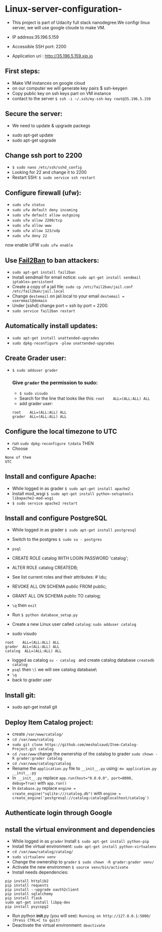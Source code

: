 # Linux-server-configuration-
* This project is part of Udacity full stack nanodegree.We configr linux server, we will use google cloude to make VM.

* IP address:35.196.5.159 
* Accessible SSH port: 2200
* Application uri : http://35.196.5.159.xip.io

## First steps:
* Make VM instances on google cloud
* on our computer we will generate key pairs $ ssh-keygen 
* Copy public key on ssh keys part on VM instance
* contact to the server `$ ssh -i ~/.ssh/my-ssh-key root@35.196.5.159`

## Secure the server:
- We need to update & upgrade packegs 
* sudo apt-get update 
* sudo apt-get upgrade

## Change ssh port to 2200
* `$ sudo nano /etc/ssh/sshd_config`
* Looking for 22 and change it to 2200
* Restart SSH: `$ sudo service ssh restart`

## Configure firewall (ufw):
* `sudo ufw status`
* `sudo ufw default deny incoming`
* `sudo ufw default allow outgoing`
* `sudo ufw allow 2200/tcp`
* `sudo ufw allow www`
* `sudo ufw allow 123/udp`
* `sudo ufw deny 22`

now enable UFW `sudo ufw enable`

## Use [Fail2Ban](http://www.fail2ban.org/wiki/index.php/Main_Page) to ban attackers:
* `sudo apt-get install fail2ban`
* Install sendmail for email notice: `sudo apt-get install sendmail iptables-persistent`
* Create a copy of a jail file: `sudo cp /etc/fail2ban/jail.conf /etc/fail2ban/jail.local`
* Change `destemail` on jail.local to your email `destemail = useremail@domain`
* Under [sshd] change port = ssh by port = 2200.
* `sudo service fail2ban restart`

## Automatically install updates:
* `sudo apt-get install unattended-upgrades`
* `sudo dpkg-reconfigure -plow unattended-upgrades`

## Create Grader user:
* `$ sudo adduser grader`
  ### Give `grader` the permission to sudo:
  * `$ sudo visudo`
  * Search for the line that looks like this:
   `root    ALL=(ALL:ALL) ALL`
  * add grader user:
   ```
   root    ALL=(ALL:ALL) ALL
   grader  ALL=(ALL:ALL) ALL
   ```

##  Configure the local timezone to UTC
* run `sudo dpkg-reconfigure tzdata`
THEN 
* Choose 
```
None of them
UTC
```

## Install and configure Apache:
* While logged in as grader `$ sudo apt-get install apache2` 
* Install mod_wsgi `$ sudo apt-get install python-setuptools libapache2-mod-wsgi`
* `$ sudo service apache2 restart`

## Install and configure PostgreSQL
* While logged in as grader `$ sudo apt-get install postgresql`
* Switch to the postgres `$ sudo su - postgres`
* `psql`
* CREATE ROLE catalog WITH LOGIN PASSWORD 'catalog';
* ALTER ROLE catalog CREATEDB;
* See list current roles and their attributes: # \du;
* REVOKE ALL ON SCHEMA public FROM public;
* GRANT ALL ON SCHEMA public TO catalog;
* `\q` then `exit`
* Run `$ python database_setup.py`

* Create a new Linux user called `catalog`: `sudo adduser catalog`
* sudo visudo 
```
root    ALL=(ALL:ALL) ALL
grader  ALL=(ALL:ALL) ALL
catalog  ALL=(ALL:ALL) ALL
```
* logged as catalog `su - catalog ` and create catalog database `createdb catalog`
* `psql` then `\l` we will see catalog database\
* `\q`
* back to grader user


## Install git:
* sudo apt-get install git

## Deploy  Item Catalog project:
* create `/var/www/catalog/`
* `cd /var/www/catalog`
* `sudo git clone https://github.com/meshalsaud/Item-Catalog-Project.git catalog`
* `cd /var/www` change the ownership of the catalog to grader `sudo chown -R grader:grader catalog`
* `cd /var/www/catalog/catalog`
* Rename the `application.py` file to `__init__.py` using: `mv application.py __init__.py`
* In` __init__.py` replace `app.run(host="0.0.0.0", port=8000, debug=True)` with `app.run()`
*  In `database.py` replace `engine = create_engine("sqlite:///catalog.db")` with 
  `engine = create_engine('postgresql://catalog:catalog@localhost/catalog')`
  
## Authenticate login through Google


## nstall the virtual environment and dependencies
* While logged in as `grader` Install `$ sudo apt-get install python-pip`
* Install the virtual environment: `sudo apt-get install python-virtualenv`
* `cd /var/www/catalog/catalog/`
* `sudo virtualenv venv`
* Change the ownership to `grader` `$ sudo chown -R grader:grader venv/`
* Activate the new environmen `$ source venv/bin/activate`
* Install needs dependencies:
```
pip install httplib2
pip install requests
pip install --upgrade oauth2client
pip install sqlalchemy
pip install flask
sudo apt-get install libpq-dev
pip install psycopg2
```
* Run python __init__.py (you will see): `Running on http://127.0.0.1:5000/ (Press CTRL+C to quit)`
* Deactivate the virtual environment: `deactivate`

 
